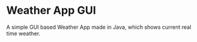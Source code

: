 # Weather App GUI

A simple GUI based Weather App made in Java, which shows current real time weather.
